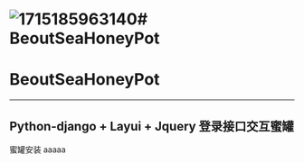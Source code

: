 ![1715185963140](https://github.com/beoutnaprun/BeoutSeaHoneyPot/assets/133112969/628f0a12-3bfc-40b5-9ffa-9990b6da9a41)# BeoutSeaHoneyPot
===
BeoutSeaHoneyPot
===
---
Python-django + Layui + Jquery 登录接口交互蜜罐
---
蜜罐安装
  aaaaa
